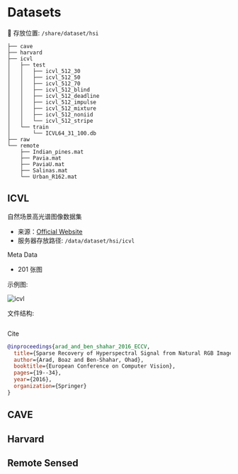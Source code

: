 # Datasets

🌟 存放位置: `/share/dataset/hsi`

```tree
├── cave 
├── harvard 
├── icvl
│   ├── test
│   │   ├── icvl_512_30 
│   │   ├── icvl_512_50 
│   │   ├── icvl_512_70 
│   │   ├── icvl_512_blind 
│   │   ├── icvl_512_deadline
│   │   ├── icvl_512_impulse
│   │   ├── icvl_512_mixture
│   │   ├── icvl_512_noniid 
│   │   └── icvl_512_stripe 
│   └── train
│       └── ICVL64_31_100.db
├── raw
└── remote
    ├── Indian_pines.mat
    ├── Pavia.mat
    ├── PaviaU.mat
    ├── Salinas.mat
    └── Urban_R162.mat
```
## ICVL

自然场景高光谱图像数据集

- 来源：[Official Website](http://icvl.cs.bgu.ac.il/hyperspectral/)
- 服务器存放路径: `/data/dataset/hsi/icvl`

Meta Data

- 201 张图

示例图:

![icvl](../imgs/icvl.png)

文件结构:
```

```

Cite
```bibtex
@inproceedings{arad_and_ben_shahar_2016_ECCV,
  title={Sparse Recovery of Hyperspectral Signal from Natural RGB Images},
  author={Arad, Boaz and Ben-Shahar, Ohad},
  booktitle={European Conference on Computer Vision},
  pages={19--34},
  year={2016},
  organization={Springer}
}
```

## CAVE



## Harvard

## Remote Sensed



